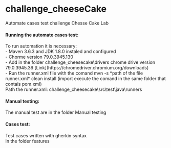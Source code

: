 # challenge_cheeseCake
Automate cases test challenge Chesse Cake Lab

<h4>Running the automate cases test:</h4>
To run automation it is necessary:</br>
- Maven 3.6.3 and JDK 1.8.0 instaled and configured</br>
- Chorme version 79.0.3945.130</br>
- Add in the folder challenge_cheesecake\drivers chrome drive version 79.0.3945.36 [Link](https://chromedriver.chromium.org/downloads)</br>
- Run the runner.xml file with the comand mvn -s *path of the file runner.xml* clean install (import execute the comand in the same folder that contais pom.xml)</br>
Path the runner.xml: challenge_cheesecake\src\test\java\runners

<h4>Manual testing:</h4>
The manual test are in the folder Manual testing

<h4>Cases test:</h4>
Test cases written with gherkin syntax </br>
In the folder features</br>
